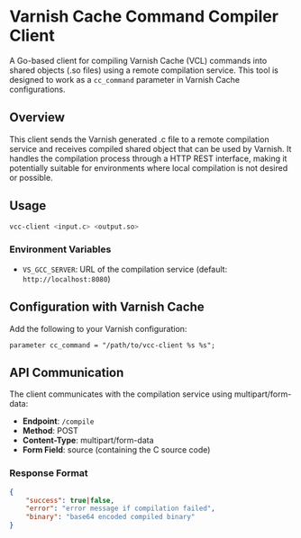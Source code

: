 # Varnish Cache Command Compiler Client

A Go-based client for compiling Varnish Cache (VCL) commands into shared objects
(.so files) using a remote compilation service. This tool is designed to work as
a `cc_command` parameter in Varnish Cache configurations.

## Overview

This client sends the Varnish generated .c file to a remote compilation service and
receives compiled shared object that can be used by Varnish. It handles
the compilation process through a HTTP REST interface, making it potentially
suitable for environments where local compilation is not desired or possible.

## Usage

```bash
vcc-client <input.c> <output.so>
```

### Environment Variables

- `VS_GCC_SERVER`: URL of the compilation service (default: `http://localhost:8080`)

## Configuration with Varnish Cache

Add the following to your Varnish configuration:

```vcl
parameter cc_command = "/path/to/vcc-client %s %s";
```

## API Communication

The client communicates with the compilation service using multipart/form-data:

- **Endpoint**: `/compile`
- **Method**: POST
- **Content-Type**: multipart/form-data
- **Form Field**: source (containing the C source code)

### Response Format

```json
{
    "success": true|false,
    "error": "error message if compilation failed",
    "binary": "base64 encoded compiled binary"
}
```
